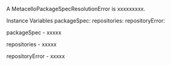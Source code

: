 A MetacelloPackageSpecResolutionError is xxxxxxxxx.Instance Variables	packageSpec:		<Object>	repositories:		<Object>	repositoryError:		<Object>packageSpec	- xxxxxrepositories	- xxxxxrepositoryError	- xxxxx